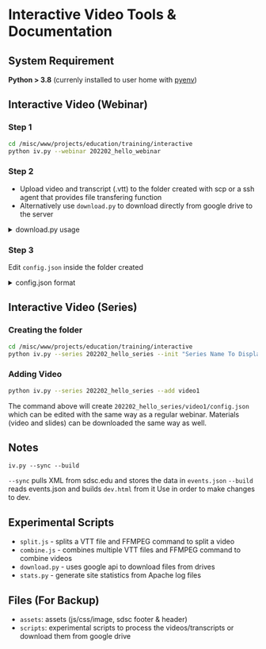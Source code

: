 # Interactive Video Tools & Documentation


## System Requirement
**Python > 3.8** (currenly installed to user home with [pyenv](https://github.com/pyenv/pyenv))

## Interactive Video (Webinar)

### Step 1
```bash
cd /misc/www/projects/education/training/interactive
python iv.py --webinar 202202_hello_webinar
```

### Step 2
* Upload video and transcript (.vtt) to the folder created with scp or a ssh agent that provides file transfering function
* Alternatively use `download.py` to download directly from google drive to the server 
<details>
  <summary>download.py usage</summary>
  
  #### Dependencies (pip install)
  `google-api-python-client` `google_auth_oauthlib`
  
  ```
  usage: python download.py [-h] [--verbose] [--hide-pg] [--no-color] [--skip-exist]
                   [--list-only] [--flat] [--ext EXT] --drive DRIVE --dist DIST
                   (--folder-name FOLDER_NAME | --folder-id FOLDER_ID)

optional arguments:
  -h, --help            show this help message and exit
  --verbose             Increase output verbosity
  --hide-pg             Hide progress bar
  --no-color            Hide ANSI colors
  --skip-exist          Skip already downloaded
  --list-only           List the files without downloading them
  --flat                Download files without preserving folder structures
  --ext EXT             File extension to download
  --drive DRIVE         Drive ID (token at the end of the URL at root level in the
                        drive)
  --dist DIST           Dist folder
  --folder-name FOLDER_NAME
                        Folder name. If multiple folder matches, download will not
                        start.
  --folder-id FOLDER_ID
                        Folder ID (token at the end of the URL
  ```
</details>

### Step 3
Edit `config.json` inside the folder created
<details>
  <summary>config.json format</summary>
  
  ```json
{
    "title": "Sample Title", // Window and document title
    "subtitle": "Sample subtitle",
    "description": "Sample description",
    "toc": {
        "TOC1": "01:50",
        "TOC2": "20:30"
    }, // Table of contents, [Text Content: key]: [Timestamp: value]
    "links": {
        "Link1": "https://sdsc.edu",
        "Link2": "https://github.com"
    }, // Links, [Text Content: key]: [Link: value]
    
    // Path can be absolute or relative to where the config.json is
    "mp4_path": "video.mp4", // Path to find the video file
    "vtt_path": "transcript.vtt" // Path to find the transcript file
}
```
</details>

## Interactive Video (Series)

### Creating the folder
```bash
cd /misc/www/projects/education/training/interactive
python iv.py --series 202202_hello_series --init "Series Name To Display On the Web"
```

### Adding Video
```bash
python iv.py --series 202202_hello_series --add video1
```
The command above will create `202202_hello_series/video1/config.json` which can be edited with the same way as a regular webinar. Materials (video and slides) can be downloaded the same way as well.

## Notes
```
iv.py --sync --build
```
`--sync` pulls XML from sdsc.edu and stores the data in `events.json`
`--build` reads events.json and builds `dev.html` from it
Use in order to make changes to dev.

## Experimental Scripts

-   `split.js` - splits a VTT file and FFMPEG command to split a video
-   `combine.js` - combines multiple VTT files and FFMPEG command to combine videos
-   `download.py` - uses google api to download files from drives
-   `stats.py` - generate site statistics from Apache log files

## Files (For Backup)
-   `assets`: assets (js/css/image, sdsc footer & header)
-   `scripts`: experimental scripts to process the videos/transcripts or download them from google drive


